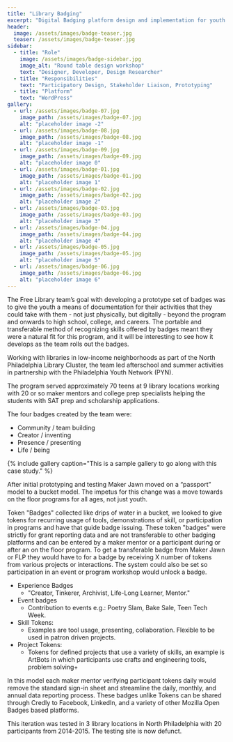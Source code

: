 ```yaml
---
title: "Library Badging"
excerpt: "Digital Badging platform design and implementation for youth at the Free Library of Philadelphia"
header:
  image: /assets/images/badge-teaser.jpg
  teaser: /assets/images/badge-teaser.jpg
sidebar:
  - title: "Role"
    image: /assets/images/badge-sidebar.jpg
    image_alt: "Round table design workshop"
    text: "Designer, Developer, Design Researcher"
  - title: "Responsibilities"
    text: "Participatory Design, Stakeholder Liaison, Prototyping"
  - title: "Platform"
    text: "WordPress"
gallery:
  - url: /assets/images/badge-07.jpg
    image_path: /assets/images/badge-07.jpg
    alt: "placeholder image -2"
  - url: /assets/images/badge-08.jpg
    image_path: /assets/images/badge-08.jpg
    alt: "placeholder image -1"
  - url: /assets/images/badge-09.jpg
    image_path: /assets/images/badge-09.jpg
    alt: "placeholder image 0"
  - url: /assets/images/badge-01.jpg
    image_path: /assets/images/badge-01.jpg
    alt: "placeholder image 1"
  - url: /assets/images/badge-02.jpg
    image_path: /assets/images/badge-02.jpg
    alt: "placeholder image 2"
  - url: /assets/images/badge-03.jpg
    image_path: /assets/images/badge-03.jpg
    alt: "placeholder image 3"
  - url: /assets/images/badge-04.jpg
    image_path: /assets/images/badge-04.jpg
    alt: "placeholder image 4"
  - url: /assets/images/badge-05.jpg
    image_path: /assets/images/badge-05.jpg
    alt: "placeholder image 5"
  - url: /assets/images/badge-06.jpg
    image_path: /assets/images/badge-06.jpg
    alt: "placeholder image 6"
---
```


The Free Library team’s goal with developing a prototype set of badges was to give the youth a means of documentation for their activities that they could take with them - not just physically, but digitally - beyond the program and onwards to high school, college, and careers. The portable and transferable method of recognizing skills offered by badges meant they were a natural fit for this program, and it will be interesting to see how it develops as the team rolls out the badges.

Working with libraries in low-income neighborhoods as part of the North Philadelphia Library Cluster, the team led afterschool and summer activities in partnership with the Philadelphia Youth Network (PYN).

The program served approximately 70 teens at 9 library locations working with 20 or so maker mentors and college prep specialists helping the students with SAT prep and scholarship applications.

The four badges created by the team were:

- Community / team building
- Creator / inventing
- Presence / presenting
- Life / being


{% include gallery caption="This is a sample gallery to go along with this case study." %}

After initial prototyping and testing Maker Jawn moved on a “passport” model to a bucket model.  The impetus for this change was a move towards on the floor programs for all ages, not just youth.

Token "Badges" collected like drips of water in a bucket, we looked to give tokens for recurring usage of tools, demonstrations of skill, or participation in programs and have that guide badge issuing. These token "badges" were strictly for grant reporting data and are not transferable to other badging platforms and can be entered by a maker mentor or a participant during or after an on the floor program. To get a transferable badge from Maker Jawn or FLP they would have to for a badge by receiving X number of tokens from various projects or interactions. The system could also be set so participation in an event or program workshop would unlock a badge.

- Experience Badges
  - "Creator, Tinkerer, Archivist, Life-Long Learner, Mentor."
- Event badges  
  - Contribution to events e.g.: Poetry Slam, Bake Sale, Teen Tech Week.
- Skill Tokens:
  - Examples are tool usage, presenting, collaboration. Flexible to be used in patron driven projects.
- Project Tokens:
  - Tokens for defined projects that use a variety of skills, an example is ArtBots in which participants use crafts and engineering tools, problem solving+

In this model each maker mentor verifying participant tokens daily would remove the standard sign-in sheet and streamline the daily, monthly, and annual data reporting process. These badges unlike Tokens can be shared through Credly to Facebook, LinkedIn, and a variety of other Mozilla Open Badges based platforms.

This iteration was tested in 3 library locations in North Philadelphia with 20 participants from 2014-2015. The testing site is now defunct.
